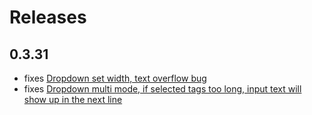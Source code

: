 # Releases

## 0.3.31

+ fixes [Dropdown set width, text overflow bug](https://github.com/jerryshew/react-uikits/issues/39)
+ fixes [Dropdown multi mode, if selected tags too long, input text will show up in the next line](https://github.com/jerryshew/react-uikits/issues/40)